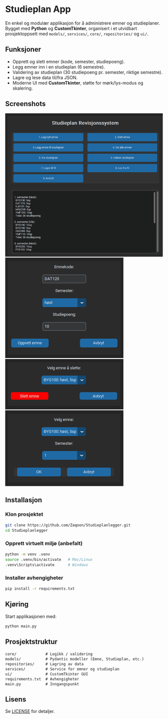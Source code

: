 # Studieplan App

En enkel og modulær applikasjon for å administrere emner og studieplaner. Bygget med **Python** og **CustomTkinter**, organisert i et utvidbart prosjektoppsett med `models/`, `services/`, `core/`, `repositories/` og `ui/`.

## Funksjoner
- Opprett og slett emner (kode, semester, studiepoeng).
- Legg emner inn i en studieplan (6 semestre).
- Validering av studieplan (30 studiepoeng pr. semester, riktige semestre).
- Lagre og lese data til/fra JSON.
- Moderne UI med **CustomTkinter**, støtte for mørk/lys-modus og skalering.

## Screenshots

![Main Window](img/studieplan.png)
![Emne Dialog](img/lag_nytt_emne.png)
![Slett Emne](img/slett_emne.png)
![Studieplan Dialog](img/legg_til_i_studieplan.png)


## Installasjon

### Klon prosjektet
```bash
git clone https://github.com/Zaqoon/Studieplanlegger.git
cd Studieplanlegger
```

### Opprett virtuelt miljø (anbefalt)
```bash
python -m venv .venv
source .venv/bin/activate   # Mac/Linux
.venv\Scripts\activate      # Windows
```

### Installer avhengigheter
```bash
pip install -r requirements.txt
```

## Kjøring
Start applikasjonen med:

```bash
python main.py
```

## Prosjektstruktur
```
core/             # Logikk / validering
models/           # Pydantic modeller (Emne, Studieplan, etc.)
repositories/     # Lagring av data
services/         # Service for emner og studieplan
ui/               # CustomTkinter GUI
requirements.txt  # Avhengigheter
main.py           # Inngangspunkt
```

## Lisens
Se [LICENSE](LICENSE) for detaljer.
